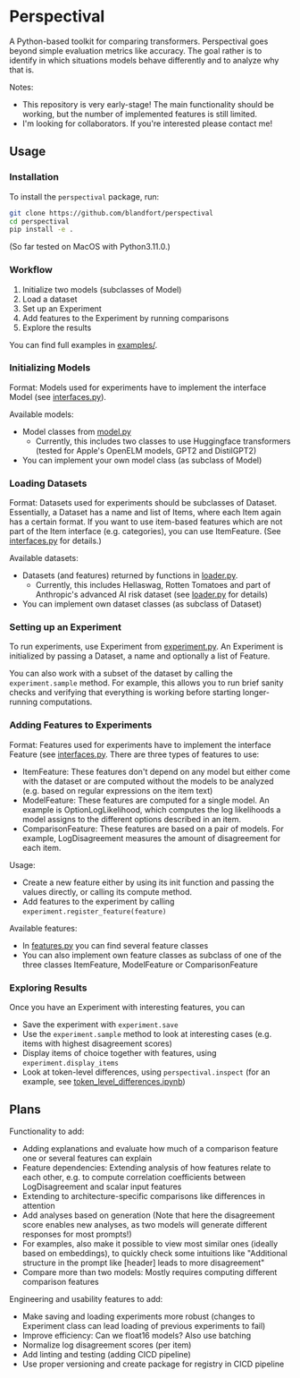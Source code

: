 # Perspectival

A Python-based toolkit for comparing transformers.
Perspectival goes beyond simple evaluation metrics like accuracy.
The goal rather is to identify in which situations models behave differently and to analyze why that is.

Notes:

* This repository is very early-stage! The main functionality should be working, but the number of implemented features is still limited.
* I'm looking for collaborators. If you're interested please contact me!


## Usage

### Installation

To install the `perspectival` package, run:

```bash
git clone https://github.com/blandfort/perspectival
cd perspectival
pip install -e .
```

(So far tested on MacOS with Python3.11.0.)


### Workflow

1. Initialize two models (subclasses of Model)
2. Load a dataset
3. Set up an Experiment
4. Add features to the Experiment by running comparisons
5. Explore the results

You can find full examples in [examples/](examples/).


### Initializing Models

Format: Models used for experiments have to implement the interface Model (see [interfaces.py](perspectival/interfaces.py)).

Available models:

- Model classes from [model.py](perspectival/model.py)
  - Currently, this includes two classes to use Huggingface transformers (tested for Apple's OpenELM models, GPT2 and DistilGPT2)
- You can implement your own model class (as subclass of Model)


### Loading Datasets

Format: Datasets used for experiments should be subclasses of Dataset. Essentially, a Dataset has a name and list of Items, where each Item again has a certain format. If you want to use item-based features which are not part of the Item interface (e.g. categories), you can use ItemFeature. (See [interfaces.py](perspectival/interfaces.py) for details.)

Available datasets:

- Datasets (and features) returned by functions in [loader.py](perspectival/loader.py).
  - Currently, this includes Hellaswag, Rotten Tomatoes and part of Anthropic's advanced AI risk dataset (see [loader.py](perspectival/loader.py) for details)
- You can implement own dataset classes (as subclass of Dataset)


### Setting up an Experiment

To run experiments, use Experiment from [experiment.py](perspectival/experiment.py). An Experiment is initialized by passing a Dataset, a name and optionally a list of Feature.

You can also work with a subset of the dataset by calling the `experiment.sample` method.
For example, this allows you to run brief sanity checks and verifying that everything is working before starting longer-running computations.


### Adding Features to Experiments

Format: Features used for experiments have to implement the interface Feature (see [interfaces.py](perspectival/interfaces.py). There are three types of features to use:

- ItemFeature: These features don't depend on any model but either come with the dataset or are computed without the models to be analyzed (e.g. based on regular expressions on the item text)
- ModelFeature: These features are computed for a single model. An example is OptionLogLikelihood, which computes the log likelihoods a model assigns to the different options described in an item.
- ComparisonFeature: These features are based on a pair of models. For example, LogDisagreement measures the amount of disagreement for each item.

Usage:

- Create a new feature either by using its init function and passing the values directly, or calling its compute method.
- Add features to the experiment by calling `experiment.register_feature(feature)`

Available features:

- In [features.py](perspectival/features.py) you can find several feature classes
- You can also implement own feature classes as subclass of one of the three classes ItemFeature, ModelFeature or ComparisonFeature


### Exploring Results

Once you have an Experiment with interesting features, you can

* Save the experiment with `experiment.save`
* Use the `experiment.sample` method to look at interesting cases (e.g. items with highest disagreement scores)
* Display items of choice together with features, using `experiment.display_items`
* Look at token-level differences, using `perspectival.inspect` (for an example, see [token_level_differences.ipynb](examples/token_level_differences.ipynb))


## Plans

Functionality to add:

- Adding explanations and evaluate how much of a comparison feature one or several features can explain
- Feature dependencies: Extending analysis of how features relate to each other, e.g. to compute correlation coefficients between LogDisagreement and scalar input features
- Extending to architecture-specific comparisons like differences in attention
- Add analyses based on generation (Note that here the disagreement score enables new analyses, as two models will generate different responses for most prompts!)
- For examples, also make it possible to view most similar ones (ideally based on embeddings), to quickly check some intuitions like "Additional structure in the prompt like [header] leads to more disagreement"
- Compare more than two models: Mostly requires computing different comparison features

Engineering and usability features to add:

- Make saving and loading experiments more robust (changes to Experiment class can lead loading of previous experiments to fail)
- Improve efficiency: Can we float16 models? Also use batching
- Normalize log disagreement scores (per item)
- Add linting and testing (adding CICD pipeline)
- Use proper versioning and create package for registry in CICD pipeline
